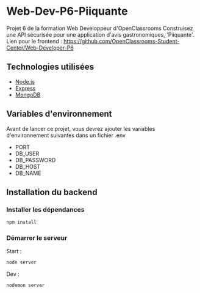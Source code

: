 # Web-Dev-P6-Piiquante #

Projet 6 de la formation Web Developpeur d'OpenClassrooms 
Construisez une API sécurisée pour une application d'avis gastronomiques, 'Piiquante'.
Lien pour le frontend : https://github.com/OpenClassrooms-Student-Center/Web-Developer-P6

## Technologies utilisées ##

- [Node.js]
- [Express]
- [MongoDB]

## Variables d'environnement ##

Avant de lancer ce projet, vous devrez ajouter les variables d'environnement suivantes dans un fichier .env

- PORT
- DB_USER
- DB_PASSWORD
- DB_HOST
- DB_NAME

## Installation du backend ##

### Installer les dépendances ###

```bash
npm install
```

### Démarrer le serveur ###

Start :
```bash
node server
```

Dev :
```bash
nodemon server
```

   [Node.js]: <http://nodejs.org>
   [MongoDB]: <https://www.mongodb.com/>
   [Express]: <http://expressjs.com>
[//]: # (order for gitfolio)